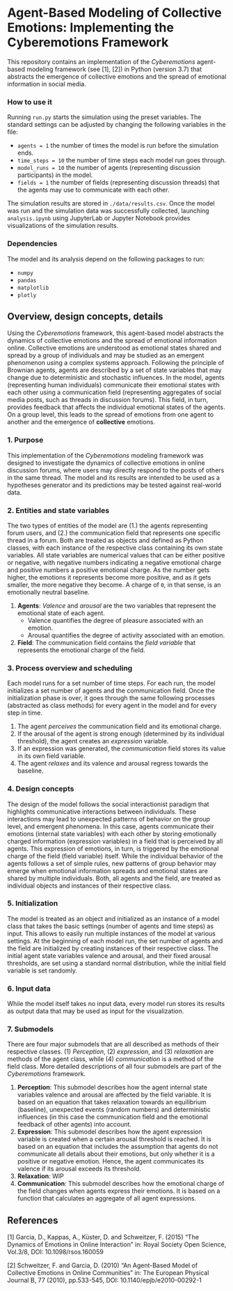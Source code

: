 # Agent-Based Modeling of Collective Emotions: Implementing the Cyberemotions Framework

This repository contains an implementation of the _Cyberemotions_ agent-based modeling framework (see [1], [2]) in Python (version 3.7) that abstracts the emergence of collective emotions and the spread of emotional information in social media.

### How to use it

Running `run.py` starts the simulation using the preset variables. The standard settings can be adjusted by changing the following variables in the file:
 * `agents = 1` the number of times the model is run before the simulation ends.
 * `time_steps = 10` the number of time steps each model run goes through.
 * `model_runs = 10` the number of agents (representing discussion participants) in the model.
 * `fields = 1` the number of fields (representing discussion threads) that the agents may use to communicate with each other.
 
 The simulation results are stored in `./data/results.csv`.
Once the model was run and the simulation data was successfully collected, launching `analysis.ipynb` using JupyterLab or Jupyter Notebook provides visualizations of the simulation results.

### Dependencies

The model and its analysis depend on the following packages to run:
* `numpy`
* `pandas`
* `matplotlib`
* `plotly`

## Overview, design concepts, details

Using the _Cyberemotions_ framework, this agent-based model abstracts the dynamics of collective emotions and the spread of emotional information online. Collective emotions are understood as emotional states shared and spread by a group of individuals and may be studied as an emergent phenomenon using a complex systems approach. Following the principle of Brownian agents, agents are described by a set of state variables that may change due to deterministic and stochastic influences. In the model, agents (representing human individuals) communicate their emotional states with each other using a communication field (representing aggregates of social media posts, such as threads in discussion forums). This field, in turn, provides feedback that affects the individual emotional states of the agents. On a group level, this leads to the spread of emotions from one agent to another and the emergence of **collective** emotions.

### 1. Purpose

This implementation of the _Cyberemotions_ modeling framework was designed to investigate the dynamics of collective emotions in online discussion forums, where users may directly respond to the posts of others in the same thread. The model and its results are intended to be used as a hypotheses generator and its predictions may be tested against real-world data.

### 2. Entities and state variables

The two types of entities of the model are (1.) the agents representing forum users, and (2.) the communication field that represents one specific thread in a forum. Both are treated as objects and defined as Python classes, with each instance of the respective class containing its own state variables. All state variables are numerical values that can be either positive or negative, with negative numbers indicating a negative emotional charge and positive numbers a positive emotional charge. As the number gets higher, the emotions it represents become more positive, and as it gets smaller, the more negative they become. A charge of `0`, in that sense, is an emotionally neutral baseline.
1. **Agents**: _Valence_ and _arousal_ are the two variables that represent the emotional state of each agent.
   * Valence quantifies the degree of pleasure associated with an emotion.
   * Arousal quantifies the degree of activity associated with an emotion.
2. **Field**: The communication field contains the _field variable_ that represents the emotional charge of the field.

### 3. Process overview and scheduling

Each model runs for a set number of time steps. For each run, the model initializes a set number of agents and the communication field. Once the initialization phase is over, it goes through the same following processes (abstracted as class methods) for every agent in the model and for every step in time.
1. The agent _perceives_ the communication field and its emotional charge.
2. If the arousal of the agent is strong enough (determined by its individual threshold), the agent creates an _expression_ variable.
3. If an expression was generated, the _communication_ field stores its value in its own field variable.
4. The agent _relaxes_ and its valence and arousal regress towards the baseline.

### 4. Design concepts

The design of the model follows the social interactionist paradigm that highlights communicative interactions between individuals. These interactions may lead to unexpected patterns of behavior on the group level, and emergent phenomena. In this case, agents communicate their emotions (internal state variables) with each other by storing emotionally charged information (expression variables) in a field that is perceived by all agents. This expression of emotions, in turn, is triggered by the emotional charge of the field (field variable) itself. While the individual behavior of the agents follows a set of simple rules, new patterns of group behavior may emerge when emotional information spreads and emotional states are shared by multiple individuals. Both, all agents and the field, are treated as individual objects and instances of their respective class.

### 5. Initialization

The model is treated as an object and initialized as an instance of a model class that takes the basic settings (number of agents and time steps) as input. This allows to easily run multiple instances of the model at various settings. At the beginning of each model run, the set number of agents and the field are initialized by creating instances of their respective class. The initial agent state variables valence and arousal, and their fixed arousal thresholds, are set using a standard normal distribution, while the initial field variable is set randomly.

### 6. Input data

While the model itself takes no input data, every model run stores its results as output data that may be used as input for the visualization.

### 7. Submodels

There are four major submodels that are all described as methods of their respective classes. (1) _Perception_, (2) _expression_, and (3) _relaxation_ are methods of the agent class, while (4) _communication_ is a method of the field class. More detailed descriptions of all four submodels are part of the _Cyberemotions_ framework.
1. **Perception**: This submodel describes how the agent internal state variables valence and arousal are affected by the field variable. It is based on an equation that takes relaxation towards an equilibrium (baseline), unexpected events (random numbers) and deterministic influences (in this case the communication field and the emotional feedback of other agents) into account.
2. **Expression**: This submodel describes how the agent expression variable is created when a certain arousal threshold is reached. It is based on an equation that includes the assumption that agents do not communicate all details about their emotions, but only whether it is a positive or negative emotion. Hence, the agent communicates its valence if its arousal exceeds its threshold.
3. **Relaxation**: WIP
4. **Communication**: This submodel describes how the emotional charge of the field changes when agents express their emotions. It is based on a function that calculates an aggregate of all agent expressions.

## References

[1] Garcia, D., Kappas, A., Küster, D. and Schweitzer, F. (2015) “The Dynamics of Emotions in Online Interaction” in: Royal Society Open Science, Vol.3/8, DOI: 10.1098/rsos.160059

[2] Schweitzer, F. and Garcia, D. (2010) “An Agent-Based Model of Collective Emotions in Online Communities” in: The European Physical Journal B, 77 (2010), pp.533-545, DOI: 10.1140/epjb/e2010-00292-1
